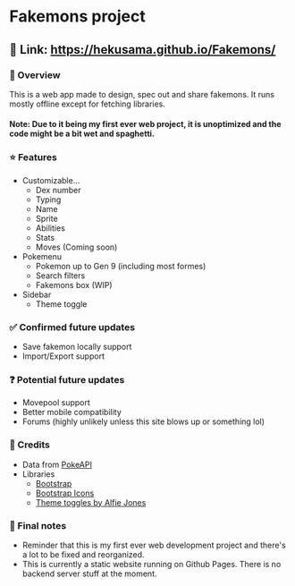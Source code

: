 # Fakemons project

## 🔗 Link: https://hekusama.github.io/Fakemons/

### 🌄 Overview
This is a web app made to design, spec out and share fakemons. It runs mostly offline except for fetching libraries.
#### Note: Due to it being my first ever web project, it is unoptimized and the code might be a bit wet and spaghetti.

### ⭐ Features
- Customizable...
  - Dex number
  - Typing
  - Name
  - Sprite
  - Abilities
  - Stats
  - Moves (Coming soon)
- Pokemenu
  - Pokemon up to Gen 9 (including most formes)
  - Search filters
  - Fakemons box (WIP)
- Sidebar
  - Theme toggle

### ✅ Confirmed future updates
- Save fakemon locally support
- Import/Export support

### ❓ Potential future updates
- Movepool support
- Better mobile compatibility
- Forums (highly unlikely unless this site blows up or something lol)

### 📕 Credits
- Data from [PokeAPI](https://pokeapi.co/)
- Libraries
  - [Bootstrap](https://getbootstrap.com/)
  - [Bootstrap Icons](https://icons.getbootstrap.com/)
  - [Theme toggles by Alfie Jones](https://toggles.dev/)

### 📝 Final notes
- Reminder that this is my first ever web development project and there's a lot to be fixed and reorganized.
- This is currently a static website running on Github Pages. There is no backend server stuff at the moment.
